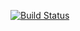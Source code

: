 [![Build Status](https://travis-ci.com/sandeep-n/nx-np.svg?branch=master)](https://travis-ci.com/sandeep-n/nx-np)
